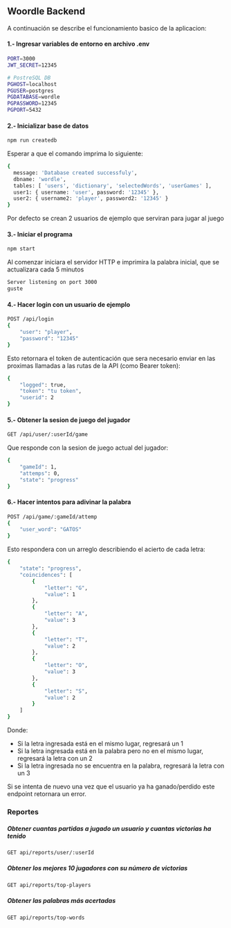 ## Woordle Backend

A continuación se describe el funcionamiento basico de la aplicacion:

#### 1.- Ingresar variables de entorno en archivo .env
```bash
PORT=3000
JWT_SECRET=12345

# PostreSQL DB
PGHOST=localhost
PGUSER=postgres
PGDATABASE=wordle
PGPASSWORD=12345
PGPORT=5432
```

#### 2.- Inicializar base de datos
```bash
npm run createdb
```
Esperar a que el comando imprima lo siguiente:
```bash
{
  message: 'Database created successfuly',
  dbname: 'wordle',
  tables: [ 'users', 'dictionary', 'selectedWords', 'userGames' ],
  user1: { username: 'user', password: '12345' },
  user2: { username2: 'player', password2: '12345' }
}
```

Por defecto se crean 2 usuarios de ejemplo que serviran para jugar al juego

#### 3.- Iniciar el programa
```bash
npm start
```
Al comenzar iniciara el servidor HTTP e imprimira la palabra inicial, que se actualizara cada 5 minutos
```bash
Server listening on port 3000
guste
```

#### 4.- Hacer login con un usuario de ejemplo
```bash
POST /api/login
{
    "user": "player",
    "password": "12345"   
}
```
Esto retornara el token de autenticación que sera necesario enviar en las proximas llamadas a las rutas de la API (como Bearer token):
```bash
{
    "logged": true,
    "token": "tu token",
    "userid": 2
}
```

#### 5.- Obtener la sesion de juego del jugador
```bash
GET /api/user/:userId/game
```
Que responde con la sesion de juego actual del jugador:
```bash
{
    "gameId": 1,
    "attemps": 0,
    "state": "progress"
}
```

#### 6.- Hacer intentos para adivinar la palabra
```bash
POST /api/game/:gameId/attemp
{
    "user_word": "GATOS"
}
```
Esto respondera con un arreglo describiendo el acierto de cada letra:
```bash
{
    "state": "progress",
    "coincidences": [
        {
            "letter": "G",
            "value": 1
        },
        {
            "letter": "A",
            "value": 3
        },
        {
            "letter": "T",
            "value": 2
        },
        {
            "letter": "O",
            "value": 3
        },
        {
            "letter": "S",
            "value": 2
        }
    ]
}
```
Donde:
- Si la letra ingresada está en el mismo lugar, regresará un 1
- Si la letra ingresada está en la palabra pero no en el mismo lugar, regresará la letra con un 2 
- Si la letra ingresada no se encuentra en la palabra, regresará la letra con un 3

Si se intenta de nuevo una vez que el usuario ya ha ganado/perdido este endpoint retornara un error.

### Reportes
##### Obtener cuantas partidas a jugado un usuario y cuantas victorias ha tenido
```bash
GET api/reports/user/:userId
```

##### Obtener los mejores 10 jugadores con su número de victorias
```bash
GET api/reports/top-players
```

##### Obtener las palabras más acertadas
```bash
GET api/reports/top-words
```